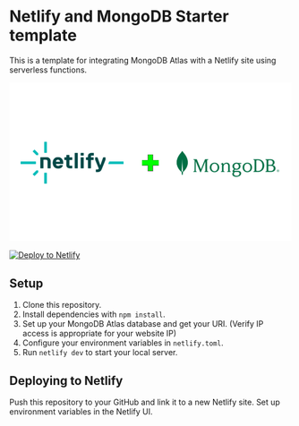 # Netlify and MongoDB Starter template

This is a template for integrating MongoDB Atlas with a Netlify site using serverless functions.

![Netlift and MongoDB](./images/netlify+mdb.png)

[![Deploy to Netlify](https://www.netlify.com/img/deploy/button.svg)](https://app.netlify.com/start/deploy?repository=https://github.com/mongodb-developer/netlify-mongodb-starter)

## Setup

1. Clone this repository.
2. Install dependencies with `npm install`.
3. Set up your MongoDB Atlas database and get your URI. (Verify IP access is appropriate for your website IP)
4. Configure your environment variables in `netlify.toml`.
5. Run `netlify dev` to start your local server.

## Deploying to Netlify

Push this repository to your GitHub and link it to a new Netlify site. Set up environment variables in the Netlify UI.
